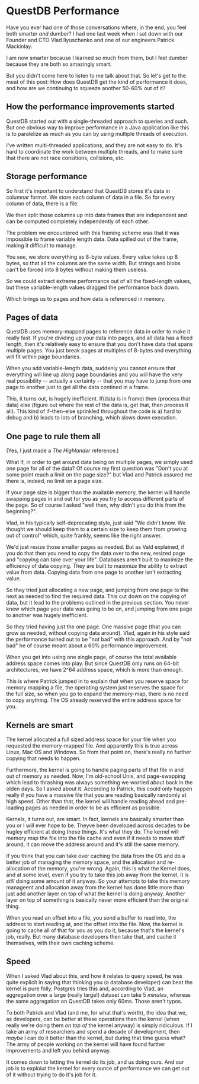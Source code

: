 # QuestDB Performance

Have you ever had one of those conversations where, in the end, you feel both smarter _and_ dumber? I had one last week when I sat down with our Founder and CTO Vlad Ilyuschenko and one of our engineers Patrick Mackinlay.

I am now smarter because I learned so much from them, but I feel dumber because they are both so amazingly smart.

But you didn't come here to listen to me talk about that. So let's get to the meat of this post: How does QuestDB get the kind of performance it does, and how are we continuing to squeeze another 50-60% out of it?

<!-- -->
## How the performance improvements started

QuestDB started out with a single-threaded approach to queries and such. But one obvious way to improve performance in a Java application like this is to paralelize as much as you can by using multiple threads of execution.

I've written multi-threaded applications, and they are not easy to do. It's hard to coordinate the work between multiple threads, and to make sure that there are not race consitions, collisions, etc.

## Storage performance

So first it's important to understand that QuestDB stores it's data in columnar format. We store each column of data in a file. So for every column of data, there is a file.

We then split those columns up into data frames that are independent and can be computed completely independently of each other.

The problem we encountered with this framing scheme was that it was impossible to frame variable length data. Data spilled out of the frame, making it difficult to manage.

You see, we store everything as 8-byte values. Every value takes up 8 bytes, so that all the columns are the same width. But strings and blobs can't be forced into 8 bytes without making them useless.

So we could extract extreme performance out of all the fixed-length values, but these variable-length values dragged the performance back down.

Which brings us to pages and how data is referenced in memory.

## Pages of data

QuestDB uses memory-mapped pages to reference data in order to make it really fast. If you're dividing up your data into pages, and all data has a fixed length, then it's relatively easy to ensure that you don't have data that spans multiple pages. You just break pages at multiples of 8-bytes and everything will fit within page boundaries.

When you add variable-length data, suddenly you cannot ensure that everything will line up along page boundaries and you will have the very real possibility -- actually a certainty -- that you may have to jump from one page to another just to get all the data contined in a frame.

This, it turns out, is hugely inefficient. If(data is in frame) then (process that data) else (figure out where the rest of the data is, get that, then process it all). This kind of if-then-else sprinkled throughout the code is a) hard to debug and b) leads to lots of branching, which slows down execution.

## One page to rule them all

(Yes, I just made a _The Highlander_ reference.)

What if, in order to get around data being on multiple pages, we simply used _one_ page for all of the data? Of course my first question was "Don't you at some point reach a limit on the page size?" but Vlad and Patrick assured me there is, indeed, no limit on a page size.

If your page size is bigger than the available memory, the kernel will handle swapping pages in and out for you as you try to access different parts of the page. So of course I asked "well then, why didn't you do this from the beginning?".

Vlad, in his typically self-deprecating style, just said "We didn't know. We thought we should keep them to a certain size to keep them from growing out of control" which, quite frankly, seems like the right answer.

We'd just resize those smaller pages as needed. But as Vald explained, if you do that then you need to copy the data over to the new, resized page and "copying can take over your life". Databases aren't built to maximize the efficiency of data copying. They are built to maximize the ability to extract value from data. Copying data from one page to another isn't extracting value.

So they tried just allocating a new page, and jumping from one page to the next as needed to find the required data. This cut down on the copying of data, but it lead to the problems outlined in the previous section. You never knew which page your data was going to be on, and jumping from one page to another was hugely inefficient.

So they tried having just the one page. One massive page (that you can grow as needed, without copying data around). Vlad, again in his style said the performance turned out to be "not bad" with this approach. And by "not bad" he of course meant about a 60% performance improvement.

When you get into using one single page, of course the total available address space comes into play. But since QuestDB only runs on 64-bit architectures, we have 2^64 address space, which is more than enough.

This is where Patrick jumped in to explain that when you reserve space for memory mapping a file, the operating system just reserves the space for the full size, so when you go to expand the memory-map, there is no need to copy anything. The OS already reserved the entire address space for you.

## Kernels are smart

The kernel allocated a full sized address space for your file when you requested the memory-mapped file. And apparently this is true across Linux, Mac OS and Windows. So from that point on, there's really no further copying that needs to happen.

Furthermore, the kernel is going to handle paging parts of that file in and out of memory as needed. Now, I'm old-school Unix, and page-swapping which lead to thrashing was always something we worried about back in the olden days. So I asked about it. According to Patrick, this could only happen really if you have a massive file that you are reading basically randomly at high speed. Other than that, the kernel will handle reading ahead and pre-loading pages as needed in order to be as efficient as possible.

Kernels, it turns out, are smart. In fact, kernels are basically smarter than you or I will ever hope to be. Theyve been developed across decades to be hugley efficient at doing these things. It's what they do. The kernel will memory map the file into the file cache and even if it needs to move stuff around, it can move the address around and it's still the same memory.

If you think that you can take over caching the data from the OS and do a better job of managing the memory space, and the allocation and re-allocation of the memory, you're wrong. Again, this is what the Kernel does, and at some level, even if you try to take this job away from the kernel, it is *still* doing some amount of it anyway. So your attempts to take this memory manageent and allocation away from the kernel has done little more than just add another layer on top of what the kernel is doing anyway. Another layer on top of something is basically never more efficient than the original thing.

When you read an offset into a file, you send a buffer to read into, the address to start reading at, and the offset into the file. Now, the kernel is going to cache all of that for you as you do it, because that's the kernel's job, really. But many database developers then take that, and cache it themselves, with their own caching scheme.

## Speed

When I asked Vlad about this, and how it relates to query speed, he was quite explicit in saying that thinking you (a database developer) can beat the kernel is pure folly. Postgres tries this and, according to Vlad, an aggregation over a large (really large!) dataset can take 5 *minutes*, whereas the same aggregation on QuestDB takes only 60ms. Those aren't typos.

To both Patrick and Vlad (and me, for what that's worth), the idea that we, as developers, can be better at these operations than the kernel (when really we're doing them *on top of* the kernel anyway) is simply ridiculous. If I take an army of researchers and spend a decade of development, then *maybe* I can do it better than the kernel, but during that time guess what? The army of people working on the kernel will have found further improvements and left you behind anyway.

It comes down to letting the kernel do its job, and us doing ours. And our job is to exploiut the kernel for every ounce of performance we can get out of it without trying to do it's job for it. 
